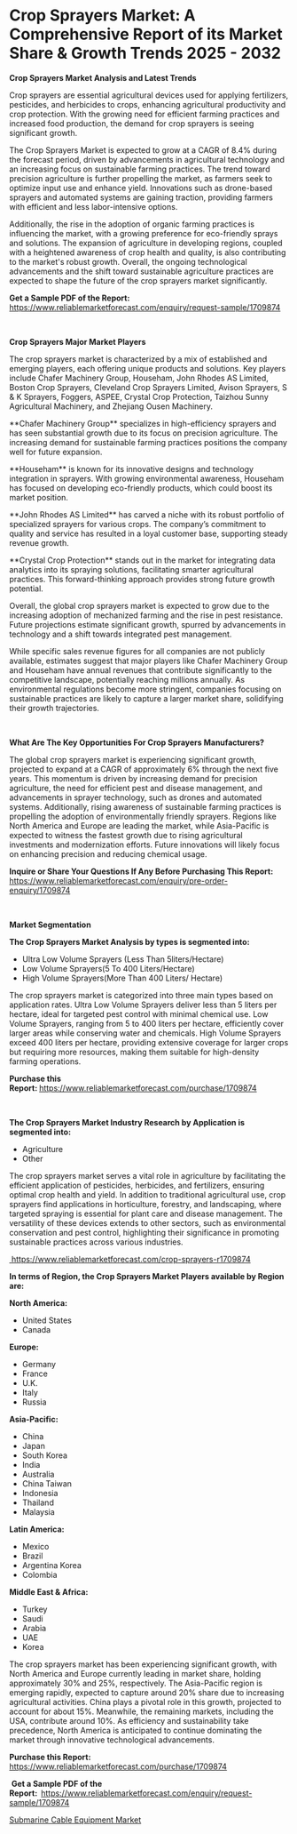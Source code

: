 <p><h1>Crop Sprayers Market: A Comprehensive Report of its Market Share & Growth Trends 2025 - 2032</h1></p><p><strong>Crop Sprayers Market Analysis and Latest Trends</strong></p>
<p><p>Crop sprayers are essential agricultural devices used for applying fertilizers, pesticides, and herbicides to crops, enhancing agricultural productivity and crop protection. With the growing need for efficient farming practices and increased food production, the demand for crop sprayers is seeing significant growth. </p><p>The Crop Sprayers Market is expected to grow at a CAGR of 8.4% during the forecast period, driven by advancements in agricultural technology and an increasing focus on sustainable farming practices. The trend toward precision agriculture is further propelling the market, as farmers seek to optimize input use and enhance yield. Innovations such as drone-based sprayers and automated systems are gaining traction, providing farmers with efficient and less labor-intensive options. </p><p>Additionally, the rise in the adoption of organic farming practices is influencing the market, with a growing preference for eco-friendly sprays and solutions. The expansion of agriculture in developing regions, coupled with a heightened awareness of crop health and quality, is also contributing to the market's robust growth. Overall, the ongoing technological advancements and the shift toward sustainable agriculture practices are expected to shape the future of the crop sprayers market significantly.</p></p>
<p><strong>Get a Sample PDF of the Report:&nbsp;</strong> <a href="https://www.reliablemarketforecast.com/enquiry/request-sample/1709874?utm_campaign=3174&utm_medium=2&utm_source=Github&utm_content=ia&utm_term=10042025&utm_id=crop-sprayers">https://www.reliablemarketforecast.com/enquiry/request-sample/1709874</a></p>
<p>&nbsp;</p>
<p><strong>Crop Sprayers Major Market Players</strong></p>
<p><p>The crop sprayers market is characterized by a mix of established and emerging players, each offering unique products and solutions. Key players include Chafer Machinery Group, Househam, John Rhodes AS Limited, Boston Crop Sprayers, Cleveland Crop Sprayers Limited, Avison Sprayers, S & K Sprayers, Foggers, ASPEE, Crystal Crop Protection, Taizhou Sunny Agricultural Machinery, and Zhejiang Ousen Machinery.</p><p>**Chafer Machinery Group** specializes in high-efficiency sprayers and has seen substantial growth due to its focus on precision agriculture. The increasing demand for sustainable farming practices positions the company well for future expansion.</p><p>**Househam** is known for its innovative designs and technology integration in sprayers. With growing environmental awareness, Househam has focused on developing eco-friendly products, which could boost its market position.</p><p>**John Rhodes AS Limited** has carved a niche with its robust portfolio of specialized sprayers for various crops. The company’s commitment to quality and service has resulted in a loyal customer base, supporting steady revenue growth.</p><p>**Crystal Crop Protection** stands out in the market for integrating data analytics into its spraying solutions, facilitating smarter agricultural practices. This forward-thinking approach provides strong future growth potential.</p><p>Overall, the global crop sprayers market is expected to grow due to the increasing adoption of mechanized farming and the rise in pest resistance. Future projections estimate significant growth, spurred by advancements in technology and a shift towards integrated pest management.</p><p>While specific sales revenue figures for all companies are not publicly available, estimates suggest that major players like Chafer Machinery Group and Househam have annual revenues that contribute significantly to the competitive landscape, potentially reaching millions annually. As environmental regulations become more stringent, companies focusing on sustainable practices are likely to capture a larger market share, solidifying their growth trajectories.</p></p>
<p>&nbsp;</p>
<p><strong>What Are The Key Opportunities For Crop Sprayers Manufacturers?</strong></p>
<p><p>The global crop sprayers market is experiencing significant growth, projected to expand at a CAGR of approximately 6% through the next five years. This momentum is driven by increasing demand for precision agriculture, the need for efficient pest and disease management, and advancements in sprayer technology, such as drones and automated systems. Additionally, rising awareness of sustainable farming practices is propelling the adoption of environmentally friendly sprayers. Regions like North America and Europe are leading the market, while Asia-Pacific is expected to witness the fastest growth due to rising agricultural investments and modernization efforts. Future innovations will likely focus on enhancing precision and reducing chemical usage.</p></p>
<p><strong>Inquire or Share Your Questions If Any Before Purchasing This Report:</strong> <a href="https://www.reliablemarketforecast.com/enquiry/pre-order-enquiry/1709874?utm_campaign=3174&utm_medium=2&utm_source=Github&utm_content=ia&utm_term=10042025&utm_id=crop-sprayers">https://www.reliablemarketforecast.com/enquiry/pre-order-enquiry/1709874</a></p>
<p>&nbsp;</p>
<p><strong>Market Segmentation</strong></p>
<p><strong>The Crop Sprayers Market Analysis by types is segmented into:</strong></p>
<p><ul><li>Ultra Low Volume Sprayers (Less Than 5liters/Hectare)</li><li>Low Volume Sprayers(5 To 400 Liters/Hectare)</li><li>High Volume Sprayers(More Than 400 Liters/ Hectare)</li></ul></p>
<p><p>The crop sprayers market is categorized into three main types based on application rates. Ultra Low Volume Sprayers deliver less than 5 liters per hectare, ideal for targeted pest control with minimal chemical use. Low Volume Sprayers, ranging from 5 to 400 liters per hectare, efficiently cover larger areas while conserving water and chemicals. High Volume Sprayers exceed 400 liters per hectare, providing extensive coverage for larger crops but requiring more resources, making them suitable for high-density farming operations.</p></p>
<p><strong>Purchase this Report:&nbsp;</strong><a href="https://www.reliablemarketforecast.com/purchase/1709874?utm_campaign=3174&utm_medium=2&utm_source=Github&utm_content=ia&utm_term=10042025&utm_id=crop-sprayers">https://www.reliablemarketforecast.com/purchase/1709874</a></p>
<p>&nbsp;</p>
<p><strong>The Crop Sprayers Market Industry Research by Application is segmented into:</strong></p>
<p><ul><li>Agriculture</li><li>Other</li></ul></p>
<p><p>The crop sprayers market serves a vital role in agriculture by facilitating the efficient application of pesticides, herbicides, and fertilizers, ensuring optimal crop health and yield. In addition to traditional agricultural use, crop sprayers find applications in horticulture, forestry, and landscaping, where targeted spraying is essential for plant care and disease management. The versatility of these devices extends to other sectors, such as environmental conservation and pest control, highlighting their significance in promoting sustainable practices across various industries.</p></p>
<p><a href="https://www.reliablemarketforecast.com/crop-sprayers-r1709874?utm_campaign=3174&utm_medium=2&utm_source=Github&utm_content=ia&utm_term=10042025&utm_id=crop-sprayers">&nbsp;https://www.reliablemarketforecast.com/crop-sprayers-r1709874</a></p>
<p><strong>In terms of Region, the Crop Sprayers Market Players available by Region are:</strong></p>
<p>
    <p> <strong> North America: </strong>
        <ul>
            <li>United States</li>
            <li>Canada</li>
        </ul>
        </p> 
    <p> <strong> Europe: </strong>
        <ul>
            <li>Germany</li>
            <li>France</li>
            <li>U.K.</li>
            <li>Italy</li>
            <li>Russia</li>
        </ul>
        </p> 
    <p> <strong> Asia-Pacific: </strong>
        <ul>
            <li>China</li>
            <li>Japan</li>
            <li>South Korea</li>
            <li>India</li>
            <li>Australia</li>
            <li>China Taiwan</li>
            <li>Indonesia</li>
            <li>Thailand</li>
            <li>Malaysia</li>
        </ul>
        </p> 
    <p> <strong> Latin America: </strong>
        <ul>
            <li>Mexico</li>
            <li>Brazil</li>
            <li>Argentina Korea</li>
            <li>Colombia</li>
        </ul>
        </p> 
    <p> <strong> Middle East & Africa: </strong>
        <ul>
            <li>Turkey</li>
            <li>Saudi</li>
            <li>Arabia</li>
            <li>UAE</li>
            <li>Korea</li>
        </ul>
    </p>
    </p>
<p><p>The crop sprayers market has been experiencing significant growth, with North America and Europe currently leading in market share, holding approximately 30% and 25%, respectively. The Asia-Pacific region is emerging rapidly, expected to capture around 20% share due to increasing agricultural activities. China plays a pivotal role in this growth, projected to account for about 15%. Meanwhile, the remaining markets, including the USA, contribute around 10%. As efficiency and sustainability take precedence, North America is anticipated to continue dominating the market through innovative technological advancements.</p></p>
<p><strong>Purchase this Report: </strong><a href="https://www.reliablemarketforecast.com/purchase/1709874?utm_campaign=3174&utm_medium=2&utm_source=Github&utm_content=ia&utm_term=10042025&utm_id=crop-sprayers">https://www.reliablemarketforecast.com/purchase/1709874</a></p>
<p>&nbsp;<strong>Get a Sample PDF of the Report:&nbsp;&nbsp;</strong><a href="https://www.reliablemarketforecast.com/enquiry/request-sample/1709874?utm_campaign=3174&utm_medium=2&utm_source=Github&utm_content=ia&utm_term=10042025&utm_id=crop-sprayers">https://www.reliablemarketforecast.com/enquiry/request-sample/1709874</a></p>
<p><strong></strong></p>
<p><p><a href="https://github.com/sakourkishev/Market-Research-Report-List-1/blob/main/submarine-cable-equipment-market.md?utm_campaign=3174&utm_medium=2&utm_source=Github&utm_content=ia&utm_term=10042025&utm_id=crop-sprayers">Submarine Cable Equipment Market</a></p></p>